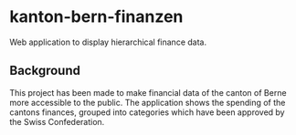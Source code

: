 # kanton-bern-finanzen

Web application to display hierarchical finance data.

## Background

This project has been made to make financial data of the canton of Berne more accessible to the public.
The application shows the spending of the cantons finances, grouped into categories which have been approved
by the Swiss Confederation.

